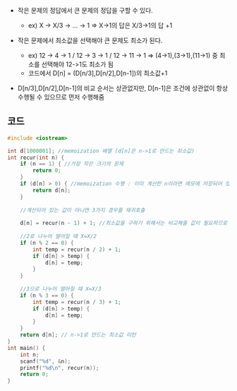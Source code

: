 
- 작은 문제의 정답에서 큰 문제의 정답을 구할 수 있다. 
    - ex) X -> X/3 -> ... -> 1  =>  X->1의 답은 X/3->1의 답 +1
 
- 작은 문제에서 최소값을 선택해야 큰 문제도 최소가 된다.
    - ex) 12 -> 4 -> 1  /  12 -> 3 -> 1 / 12 -> 11 -> 1  => (4->1),(3->1),(11->1) 중 최소를 선택해야 12->1도 최소가 됨
    - 코드에서 D[n] = (D[n/3],D[n/2],D[n-1])의 최소값+1

- D[n/3],D[n/2],D[n-1]의 비교 순서는 상관없지만, D[n-1]은 조건에 상관없이 항상 수행될 수 있으므로 먼저 수행해줌
         

## 코드
```c++
#include <iostream>

int d[1000001]; //memoization 배열 (d[n]은 n->1로 만드는 최소값)
int recur(int n) {
    if (n == 1) { //가장 작은 크기의 문제
        return 0;
    }
    if (d[n] > 0) { //memoization 수행 : 이미 계산한 n이라면 메모에 저장되어 있던 값 리턴
        return d[n];
    }
    
    //계산되어 있는 값이 아니면 3가지 경우를 재귀호출
    
    d[n] = recur(n - 1) + 1; //최소값을 구하기 위해서는 비교해줄 값이 필요하므로 먼저 설정해줌
    
    //2로 나누어 떨어질 때 X=X/2
    if (n % 2 == 0) { 
        int temp = recur(n / 2) + 1;
        if (d[n] > temp) {
            d[n] = temp;
        }
    }
    
    //3으로 나누어 떨어질 때 X=X/3
    if (n % 3 == 0) {
        int temp = recur(n / 3) + 1;
        if (d[n] > temp) {
            d[n] = temp;
        }
    }
    return d[n]; // n->1로 만드는 최소값 리턴
}
int main() {
    int n;
    scanf("%d", &n);
    printf("%d\n", recur(n));
    return 0;
}
```
